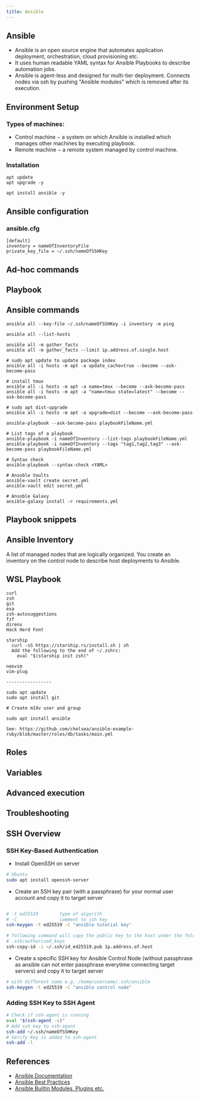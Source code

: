 ```yaml
---
title: Ansible
---
```


## Ansible

- Ansible is an open source engine that automates application deployment, orchestration, cloud provisioning etc. 
- It uses human readable YAML syntax for Ansible Playbooks to describe automation jobs. 
- Ansible is agent-less and designed for multi-tier deployment. Connects nodes via ssh by pushing "Ansible modules" which is removed after its execution.

## Environment Setup

### Types of machines:

- Control machine − a system on which Ansible is installed which manages other machines by executing playbook.
- Remote machine − a remote system managed by control machine.

### Installation

```shell
apt update
apt upgrade -y

apt install ansible -y
```

## Ansible configuration

### ansible.cfg
```shell
[default]
inventory = nameOfInventoryFile
private_key_file = ~/.ssh/nameOfSSHKey
```

## Ad-hoc commands

## Playbook

## Ansible commands

```shell
ansible all --key-file ~/.ssh/nameOfSSHKey -i inventory -m ping

ansible all --list-hosts

ansible all -m gather_facts
ansible all -m gather_facts --limit ip.address.of.single.host

# sudo apt update to update package index
ansible all -i hosts -m apt -a update_cache=true --become --ask-become-pass

# install tmux
ansible all -i hosts -m apt -a name=tmux --become --ask-become-pass
ansible all -i hosts -m apt -a "name=tmux state=latest" --become --ask-become-pass

# sudo apt dist-upgrade
ansible all -i hosts -m apt -a upgrade=dist --become --ask-become-pass

ansible-playbook --ask-become-pass playbookFileName.yml

# List tags of a playbook
ansible-playbook -i nameOfInventory --list-tags playbookFileName.yml
ansible-playbook -i nameOfInventory --tags "tag1,tag2,tag3" --ask-become-pass playbookFileName.yml

# Syntax check
ansible-playbook --syntax-check <YAML>

# Ansoble Vaults
ansible-vault create secret.yml
ansible-vault edit secret.yml

# Ansoble Galaxy
ansible-galaxy install -r requirements.yml
```

## Playbook snippets

## Ansible Inventory
A list of managed nodes that are logically organized. You create an inventory on the control node to describe host deployments to Ansible.

## WSL Playbook

```shell
curl
zsh
git
exa
zsh-autosuggestions
fzf
direnv
Hack Herd Font

starship
  curl -sS https://starship.rs/install.sh | sh
  Add the following to the end of ~/.zshrc:
    eval "$(starship init zsh)"

neovim
vim-plug

-----------------

sudo apt update
sudo apt install git

# Create m19v user and group

sudo apt install ansible

See: https://github.com/chelsea/ansible-example-ruby/blob/master/roles/db/tasks/main.yml
```

## Roles

## Variables

## Advanced execution

## Troubleshooting

## SSH Overview
### SSH Key-Based Authentication

- Install OpenSSH on server

```bash
# Ubuntu
sudo apt install openssh-server
```

- Create an SSH key pair (with a passphrase) for your normal user account and copy it to target server

```bash

# -t ed25519        type of algorith
# -C                comment to ssh key
ssh-keygen -t ed25519 -C "ansible tutorial key"

# following command will copy the public key to the host under the folder 
# .ssh/authorized_keys
ssh-copy-id -i ~/.ssh/id_ed25519.pub 1p.address.of.host
```

- Create a specific SSH key for Ansible Control Node (without passphrase as ansible can not enter passphrase everytime connecting target servers) and copy it to target server

```bash
# with different name e.g. /home/username/.ssh/ansible
ssh-keygen -t ed25519 -C "ansible control node"
```

### Adding SSH Key to SSH Agent

```bash
# Check if ssh-agent is running
eval "$(ssh-agent -s)"        
# Add ssh key to ssh-agent
ssh-add ~/.ssh/nameOfSSHKey
# Verify Key is added to ssh-agent
ssh-add -l
```

## References

- [Ansible Documentation](https://docs.ansible.com/ansible/latest/)
- [Ansible Best Practices](https://docs.ansible.com/ansible/2.9/user_guide/playbooks_best_practices.html)
- [Ansible Builtin Modules, Plugins etc.](https://docs.ansible.com/ansible/latest/collections/ansible/builtin/)
